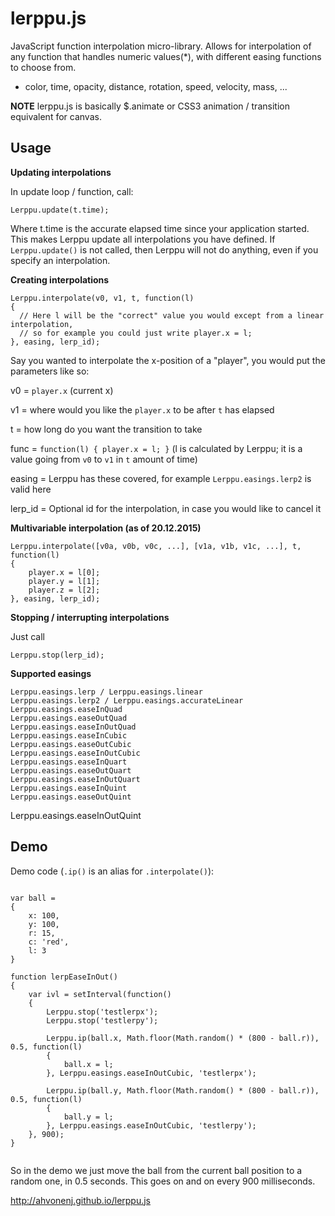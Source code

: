 # lerppu.js

JavaScript function interpolation micro-library. Allows for interpolation of any function that handles numeric values(*), with different easing functions to choose from.

* color, time, opacity, distance, rotation, speed, velocity, mass, ...

**NOTE** lerppu.js is basically $.animate or CSS3 animation / transition equivalent for canvas.

## Usage

**Updating interpolations**

In update loop / function, call:

```
Lerppu.update(t.time);
```

Where t.time is the accurate elapsed time since your application started. This makes Lerppu update all interpolations you have defined. If `Lerppu.update()` is not called, then Lerppu will not do anything, even if you specify an interpolation.

**Creating interpolations**

```
Lerppu.interpolate(v0, v1, t, function(l)
{
  // Here l will be the "correct" value you would except from a linear interpolation,
  // so for example you could just write player.x = l;
}, easing, lerp_id);
```

Say you wanted to interpolate the x-position of a "player", you would put the parameters like so:

v0 = `player.x` (current x)

v1 = where would you like the `player.x` to be after `t` has elapsed

t = how long do you want the transition to take

func = `function(l) { player.x = l; }` (l is calculated by Lerppu; it is a value going from `v0` to `v1` in `t` amount of time)

easing = Lerppu has these covered, for example `Lerppu.easings.lerp2` is valid here

lerp_id = Optional id for the interpolation, in case you would like to cancel it

**Multivariable interpolation (as of 20.12.2015)**

```
Lerppu.interpolate([v0a, v0b, v0c, ...], [v1a, v1b, v1c, ...], t, function(l)
{
    player.x = l[0];
    player.y = l[1];
    player.z = l[2];
}, easing, lerp_id);
```

**Stopping / interrupting interpolations**

Just call

```
Lerppu.stop(lerp_id);
```

**Supported easings**

```
Lerppu.easings.lerp / Lerppu.easings.linear
Lerppu.easings.lerp2 / Lerppu.easings.accurateLinear
Lerppu.easings.easeInQuad
Lerppu.easings.easeOutQuad
Lerppu.easings.easeInOutQuad
Lerppu.easings.easeInCubic
Lerppu.easings.easeOutCubic
Lerppu.easings.easeInOutCubic
Lerppu.easings.easeInQuart
Lerppu.easings.easeOutQuart
Lerppu.easings.easeInOutQuart
Lerppu.easings.easeInQuint
Lerppu.easings.easeOutQuint

```
Lerppu.easings.easeInOutQuint

## Demo

Demo code (`.ip()` is an alias for `.interpolate()`):

```

var ball =
{
	x: 100,
	y: 100,
	r: 15,
	c: 'red',
	l: 3
}

function lerpEaseInOut()
{
	var ivl = setInterval(function()
	{
		Lerppu.stop('testlerpx');
		Lerppu.stop('testlerpy');

		Lerppu.ip(ball.x, Math.floor(Math.random() * (800 - ball.r)), 0.5, function(l)
		{
			ball.x = l;
		}, Lerppu.easings.easeInOutCubic, 'testlerpx');

		Lerppu.ip(ball.y, Math.floor(Math.random() * (800 - ball.r)), 0.5, function(l)
		{
			ball.y = l;
		}, Lerppu.easings.easeInOutCubic, 'testlerpy');
	}, 900);
}
			
```

So in the demo we just move the ball from the current ball position to a random one, in 0.5 seconds. This goes on and on every 900 milliseconds.

http://ahvonenj.github.io/lerppu.js
